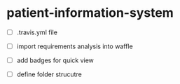 # patient-information-system

- [ ] .travis.yml file
- [ ] import requirements analysis into waffle
- [ ] add badges for quick view 
- [ ] define folder strucutre
 

